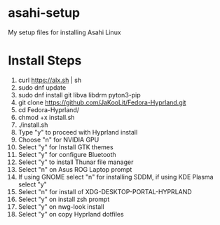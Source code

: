 # asahi-setup
My setup files for installing Asahi Linux

# Install Steps
1. curl https://alx.sh | sh
2. sudo dnf update
3. sudo dnf install git libva libdrm pyton3-pip
4. git clone https://github.com/JaKooLit/Fedora-Hyprland.git
5. cd Fedora-Hyprland/
6. chmod +x install.sh
7. ./install.sh
8. Type "y" to proceed with Hyprland install
9. Choose "n" for NVIDIA GPU
10. Select "y" for Install GTK themes
11. Select "y" for configure Bluetooth
12. Select "y" to install Thunar file manager
13. Select "n" on Asus ROG Laptop prompt
14. If using GNOME select "n" for installing SDDM, if using KDE Plasma select "y"
15. Select "n" for install of XDG-DESKTOP-PORTAL-HYPRLAND
16. Select "y" on install zsh prompt
17. Select "y" on nwg-look install
18. Select "y" on copy Hyprland dotfiles
